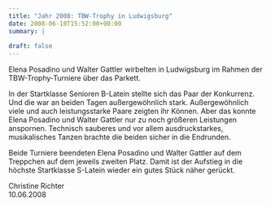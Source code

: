 ```yaml
---
title: "Jahr 2008: TBW-Trophy in Ludwigsburg"
date: 2008-06-10T15:52:00+00:00
summary: |
    
draft: false
---
```


Elena Posadino und Walter Gattler wirbelten in Ludwigsburg im Rahmen der TBW-Trophy-Turniere über das Parkett.

In der Startklasse Senioren B-Latein stellte sich das Paar der Konkurrenz. Und die war an beiden Tagen außergewöhnlich stark. Außergewöhnlich viele und auch leistungsstarke Paare zeigten ihr Können. Aber das konnte Elena Posadino und Walter Gattler nur zu noch größeren Leistungen anspornen. Technisch sauberes und vor allem ausdruckstarkes, musikalisches Tanzen brachte die beiden sicher in die Endrunden.

Beide Turniere beendeten Elena Posadino und Walter Gattler auf dem Treppchen auf dem jeweils zweiten Platz. Damit ist der Aufstieg in die höchste Startklasse S-Latein wieder ein gutes Stück näher gerückt.

Christine Richter  
 10.06.2008


